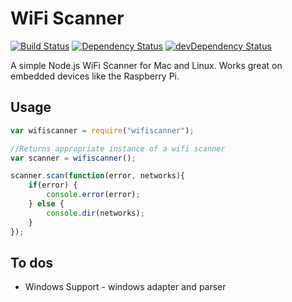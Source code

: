 # WiFi Scanner

[![Build Status](https://travis-ci.org/chalkers/wifiscanner.svg?branch=master)](https://travis-ci.org/chalkers/wifiscanner)
[![Dependency Status](https://david-dm.org/chalkers/wifiscanner.svg)](https://david-dm.org/chalkers/wifiscanner)
[![devDependency Status](https://david-dm.org/chalkers/wifiscanner/dev-status.svg)](https://david-dm.org/chalkers/wifiscanner#info=devDependencies)

A simple Node.js WiFi Scanner for Mac and Linux. Works great on embedded devices like the Raspberry Pi.

## Usage

```javascript
var wifiscanner = require("wifiscanner");

//Returns appropriate instance of a wifi scanner
var scanner = wifiscanner();

scanner.scan(function(error, networks){
    if(error) {
        console.error(error);
    } else {
        console.dir(networks);
    }
});

```

## To dos

* Windows Support - windows adapter and parser
